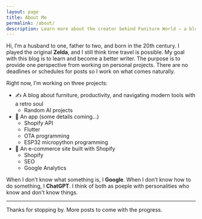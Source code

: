```yaml
---
layout: page
title: About Me
permalink: /about/
description: Learn more about the creator behind Funiture World – a blog about becoming the productive worker of tomorrow.
---
```


Hi, I’m a husband to one, father to two, and born in the 20th century. I played the original **Zelda**, and I still think time travel is possible. My goal with this blog is to learn and become a better writer. The purpose is to provide one perspective from working on personal projects. There are no deadlines or schedules for posts so I work on what comes naturally.

Right now, I’m working on three projects:

- ✍️ A blog about furniture, productivity, and navigating modern tools with a retro soul  
    - Random AI projects
- 📱 An app (some details coming...)  
    - Shopify API
    - Flutter
    - OTA programming
    - ESP32 micropython programming
- 🛒 An e-commerce site built with Shopify 
    - Shopify
    - SEO
    - Google Analytics

When I don’t know what something is, I **Google**. When I don’t know how to do something, I **ChatGPT**. I think of both as poeple with personalities who know and don't know things.

---

Thanks for stopping by. More posts to come with the progress.